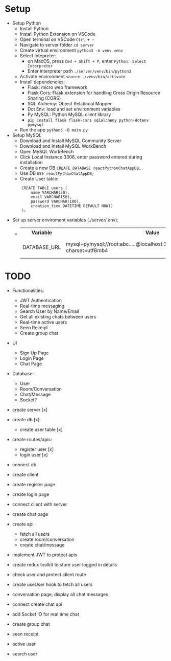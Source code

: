 

# Setup
- Setup Python
    - Install Python
    - Install Python Extension on VSCode
    - Open terminal on VSCode `Ctrl + ~`
    - Navigate to server folder `cd server`
    - Create virtual environment `python3 -m venv venv`
    - Select Intepreter:
        - on MacOS, press `Cmd + Shift + P`, enter `Python: Select Interpreter`
        - Enter interpreter path `./server/venv/bin/python3`
    - Activate environment `source ./venv/bin/activate`
    - Install dependencies:
        - Flask: micro web framework
        - Flask Cors: Flask extension for handling Cross Origin Resource Sharing (CORS)
        - SQL Alchemy: Object Relational Mapper
        - Dot Env: load and set environment variables
        - Py MySQL: Python MySQL client library
        - `pip install flask flask-cors sqlalchemy python-dotenv pymysql`
    - Run the app `python3 -B main.py`
- Setup MySQL
    - Download and Install MySQL Community Server
    - Download and Install MySQL WorkBench
    - Open MySQL WorkBench
    - Click Local Instance 3306, enter password entered during installation
    - Create a new DB `CREATE DATABASE reactPythonChatAppDB;`
    - Use DB `USE reactPythonChatAppDB;`
    - Create User table:
    ```
        CREATE TABLE users (
            name VARCHAR(50),
            email VARCHAR(50),
            password VARCHAR(100),
            creation_time DATETIME DEFAULT NOW()
        );
    ```
- Set up server enviroment variables (./server/.env):
  - <table>
        <tr>
            <th>Variable</th>
            <th>Value</th>
            <th>Description</th>
        </tr>
        <tr>
            <td>DATABASE_URL</td>
            <td>mysql+pymysql://root:abc.....@localhost:3306/reactPythonChatAppDB?charset=utf8mb4</td>
            <td>MySQL Database URL</td>
        </tr>
    </table>




# TODO
 - Functionalities:
 	- JWT Authentication
 	- Real-time messaging
 	- Search User by Name/Email
 	- Get all existing chats between users
 	- Real-time active users
 	- Seen Receipt
 	- Create group chat
 - UI
 	- Sign Up Page
 	- Login Page
 	- Chat Page
 - Database:
 	- User
 	- Room/Conversation
 	- Chat/Message
 	- Socket?

 - create server [x]
 - create db [x]
 	- create user table [x]
 - create routes/apis:
 	- register user [x]
 	- login user [x]
 - connect db 
 - create client
 - create register page
 - create login page
 - connect client with server
 - create chat page
 - create api
	- fetch all users
	- create room/conversation
	- create chat/message
 - implement JWT to protect apis
 - create redux toolkit to store user logged in details
 - check user and protect client route
 - create useUser hook to fetch all users 
 - conversation page, display all chat messages
 - connect create chat api
 - add Socket IO for real time chat
 - create group chat
 - seen receipt
 - active user
 - search user